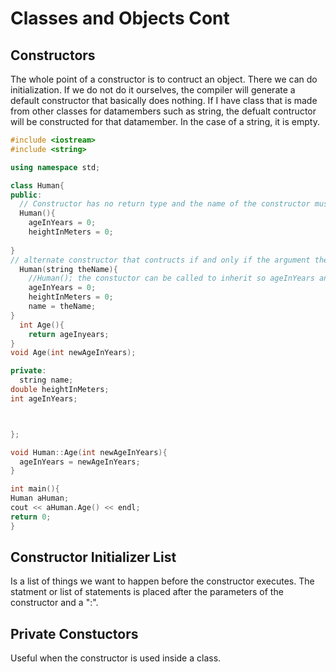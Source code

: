 # Classes and Objects Cont

## Constructors

The whole point of a constructor is to contruct an object. There we can do initialization.
If we do not do it ourselves, the compiler will generate a default constructor that basically does nothing.
If I have class that is made from other classes for datamembers such as string, the defualt contructor will be constructed for that datamember. In the case of a string, it is empty.

```cpp
#include <iostream>
#include <string>

using namespace std;

class Human{
public:
  // Constructor has no return type and the name of the constructor must be the name of class. THE COMPILER WILL NOT USE DEFAULT CONSTTRUCT 
  Human(){
    ageInYears = 0;
    heightInMeters = 0;
    
}
// alternate constructor that contructs if and only if the argument theName is passed.
  Human(string theName){
    //Human(); the constuctor can be called to inherit so ageInYears and heightInMeters is not needed as it inherits from the Human() constructor (constructor calling a constructor)
    ageInYears = 0;
    heightInMeters = 0;
    name = theName;
}
  int Age(){
    return ageInyears;
}
void Age(int newAgeInYears);

private:
  string name;
double heightInMeters;
int ageInYears;



};

void Human::Age(int newAgeInYears){
  ageInYears = newAgeInYears;
}

int main(){
Human aHuman;
cout << aHuman.Age() << endl;
return 0;
}

```

## Constructor Initializer List

Is a list of things we want to happen before the constructor executes. The statment or list of statements is placed after the parameters of the constructor and a ":".

## Private Constuctors

Useful when the constructor is used inside a class. 
